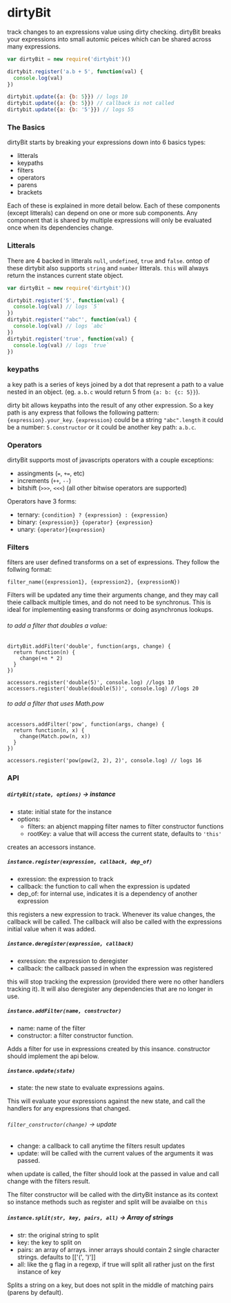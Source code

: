 # dirtyBit

track changes to an expressions value using dirty checking. dirtyBit breaks your expressions into small automic peices which can be shared across many expressions.

```javascript
var dirtyBit = new require('dirtybit')()

dirtybit.register('a.b + 5', function(val) {
  console.log(val)
})

dirtybit.update({a: {b: 5}}) // logs 10
dirtybit.update({a: {b: 5}}) // callback is not called
dirtybit.update({a: {b: '5'}}) // logs 55
```
### The Basics
dirtyBit starts by breaking your expressions down into 6 basics types:
* litterals
* keypaths
* filters
* operators
* parens
* brackets

Each of these is explained in more detail below. Each of these components (except litterals) can depend on one or more sub components. Any component that is shared by multiple expressions will only be evaluated once when its dependencies change.

### Litterals
There are 4 backed in litterals `null`, `undefined`, `true` and `false`. ontop of these dirtybit also supports `string` and `number` litterals. `this` will always return the instances current state object.

```javascript
var dirtyBit = new require('dirtybit')()

dirtybit.register('5', function(val) {
  console.log(val) // logs `5`
})
dirtybit.register('"abc"', function(val) {
  console.log(val) // logs `abc`
})
dirtybit.register('true', function(val) {
  console.log(val) // logs `true`
})
```

### keypaths
a key path is a series of keys joined by a dot that represent a path to a value nested in an object. (eg. `a.b.c` would return 5 from `{a: b: {c: 5}}`).

dirty bit allows keypaths into the result of any other expression. So a key path is any express that follows the following pattern: `{expression}.your_key`. `{expression}` could be a string `"abc".length` it could be a number: `5.constructor` or it could be another key path: `a.b.c`.

### Operators
dirtyBit supports most of javascripts operators with a couple exceptions:
 * assingments (`=`, `+=`, etc)
 * increments (`++`, `--`)
 * bitshift (`>>>`, `<<<`) (all other bitwise operators are supported)

Operators have 3 forms:
* ternary: `{condition} ? {expression} : {expression}`
* binary: `{expression}} {operator} {expression}`
* unary: `{operator}{expression}`

### Filters
filters are user defined transforms on a set of expressions.  They follow the follwing format:
```
filter_name({expression1}, {expression2}, {expressionN})
```
Filters will be updated any time their arguments change, and they may call theie callback multiple times, and do not need to be synchronus.  This is ideal for implementing easing transforms or doing asynchronus lookups.

###### to add a filter that doubles a value:
```
dirtyBit.addFilter('double', function(args, change) {
  return function(n) {
    change(+n * 2)
  }
})

accessors.register('double(5)', console.log) //logs 10
accessors.register('double(double(5))', console.log) //logs 20
```

###### to add a filter that uses Math.pow
```
accessors.addFilter('pow', function(args, change) {
  return function(n, x) {
    change(Match.pow(n, x))
  }
})

accessors.register('pow(pow(2, 2), 2)', console.log) // logs 16
```

### API
##### `dirtyBit(state, options)` -> instance
* state: initial state for the instance
* options:
  * filters: an abjenct mapping filter names to filter constructor functions
  * rootKey: a value that will access the current state, defaults to `'this'`

creates an accessors instance.

##### `instance.register(expression, callback, dep_of)`
* exression: the expression to track
* callback: the function to call when the expression is updated
* dep_of: for internal use, indicates it is a dependency of another expression

this registers a new expression to track.  Whenever its value changes, the callback will be called. The callback will also be called with the expressions initial value when it was added.

##### `instance.deregister(expression, callback)`
* exression: the expression to deregister
* callback: the callback passed in when the expression was registered

this will stop tracking the expression (provided there were no other handlers tracking it).  It will also deregister any dependencies that are no longer in use.

##### `instance.addFilter(name, constructor)`
* name: name of the filter
* constructor: a filter constructor function.

Adds a filter for use in expressions created by this insance. constructor should implement the api below.

##### `instance.update(state)`
* state: the new state to evaluate expressions agains.

This will evaluate your expressions against the new state, and call the handlers for any expressions that changed.

###### `filter_constructor(change)` -> update
* change: a callback to call anytime the filters result updates
* update: will be called with the current values of the arguments it was passed.

when update is called, the filter should look at the passed in value and call change with the filters result.

The filter constructor will be called with the dirtyBit instance as its context so instance methods such as register and split will be avaialbe on `this`

##### `instance.split(str, key, pairs, all)` -> Array of strings
* str: the original string to split
* key: the key to split on
* pairs: an array of arrays. inner arrays should contain 2 single character strings.  defaults to [['(', ')']]
* all: like the g flag in a regexp, if true will split all rather just on the first instance of key

Splits a string on a key, but does not split in the middle of matching pairs (parens by default).

